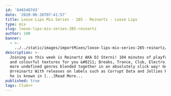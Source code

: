 ```yaml
---
id: '846548743'
date: '2020-06-26T07:41:57'
title: Loose Lips Mix Series - 285 - Reinartz - Loose Lips
type: mix
slug: loose-lips-mix-series-285-reinartz
author: 100
banner:
  - >-
    ../../static/images/importMixes/loose-lips-mix-series-285-reinartz/image3223.jpeg
description: >-
  Joining us this week is Reinartz AKA DJ Sterni! 104 minutes of playful beats
  and colourful textures for you &#8211; Breaks, Trance, Club, Electro, Bass and
  more undefined genres blended together in an absolutely slick way! Get on it!
  @rreinartz With releases on labels such as Corrupt Data and Jollies Records,
  he is known in [...]Read More...
published: true
tags: Club++
---
```

